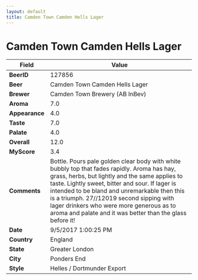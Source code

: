 ```yaml
---
layout: default
title: Camden Town Camden Hells Lager
---
```


# Camden Town Camden Hells Lager

| Field         | Value     |
|---------------|-----------|
| **BeerID** | 127856 |
| **Beer** | Camden Town Camden Hells Lager |
| **Brewer** | Camden Town Brewery (AB InBev) |
| **Aroma** | 7.0 |
| **Appearance** | 4.0 |
| **Taste** | 7.0 |
| **Palate** | 4.0 |
| **Overall** | 12.0 |
| **MyScore** | 3.4 |
| **Comments** | Bottle. Pours pale golden clear body with white bubbly top that fades rapidly. Aroma has hay, grass, herbs, but lightly and the same applies to taste. Lightly sweet, bitter and sour. If lager is intended to be bland and unremarkable then this is a triumph. 27//12019 second sipping with lager drinkers who were more generous as to aroma and palate and it was better than the glass before it! |
| **Date** | 9/5/2017 1:00:25 PM |
| **Country** | England |
| **State** | Greater London |
| **City** | Ponders End |
| **Style** | Helles / Dortmunder Export |
